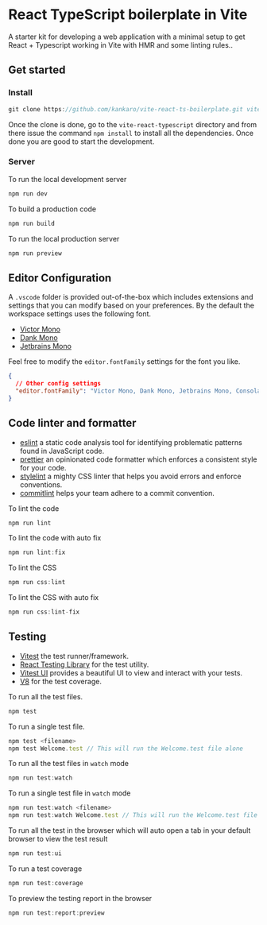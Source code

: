 # React TypeScript boilerplate in Vite

A starter kit for developing a web application with a minimal setup to get React + Typescript working in Vite with HMR and some linting rules..

## Get started

### Install

```js
git clone https://github.com/kankaro/vite-react-ts-boilerplate.git vite-react-typescript
```

Once the clone is done, go to the `vite-react-typescript` directory and from there issue the command `npm install` to install all the dependencies. Once done you are good to start the development.

### Server

To run the local development server

```js
npm run dev
```

To build a production code

```js
npm run build
```

To run the local production server

```js
npm run preview
```

## Editor Configuration

A `.vscode` folder is provided out-of-the-box which includes extensions and settings that you can modify based on your preferences.
By the default the workspace settings uses the following font.

- [Victor Mono](https://rubjo.github.io/victor-mono/)
- [Dank Mono](https://github.com/codewithbehzad/Best-Vs-Code-fonts-/blob/main/DankMono.zip)
- [Jetbrains Mono](https://www.jetbrains.com/lp/mono/)

Feel free to modify the `editor.fontFamily` settings for the font you like.

```json
{
  // Other config settings
  "editor.fontFamily": "Victor Mono, Dank Mono, Jetbrains Mono, Consolas, 'Courier New', monospace"
}
```

## Code linter and formatter

- [eslint](https://eslint.org/) a static code analysis tool for identifying problematic patterns found in JavaScript code.
- [prettier](https://prettier.io/) an opinionated code formatter which enforces a consistent style for your code.
- [stylelint](https://stylelint.io/) a mighty CSS linter that helps you avoid errors and enforce conventions.
- [commitlint](https://commitlint.js.org/) helps your team adhere to a commit convention.

To lint the code

```js
npm run lint
```

To lint the code with auto fix

```js
npm run lint:fix
```

To lint the CSS

```js
npm run css:lint
```

To lint the CSS with auto fix

```js
npm run css:lint-fix
```

## Testing

- [Vitest](https://vitest.dev) the test runner/framework.
- [React Testing Library](https://github.com/testing-library/react-testing-library) for the test utility.
- [Vitest UI](https://vitest.dev/guide/ui.html) provides a beautiful UI to view and interact with your tests.
- [V8](https://v8.dev/blog/javascript-code-coverage) for the test coverage.

To run all the test files.

```js
npm test
```

To run a single test file.

```js
npm test <filename>
npm test Welcome.test // This will run the Welcome.test file alone
```

To run all the test files in `watch` mode

```js
npm run test:watch
```

To run a single test file in `watch` mode

```js
npm run test:watch <filename>
npm run test:watch Welcome.test // This will run the Welcome.test file alone
```

To run all the test in the browser which will auto open a tab in your default browser to view the test result

```js
npm run test:ui
```

To run a test coverage

```js
npm run test:coverage
```

To preview the testing report in the browser

```js
npm run test:report:preview
```

